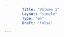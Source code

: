 ```yaml
---
        Title: "Volume 1"
        Layout: "single"
        Type: "en"
        Draft: "false"

---
```


